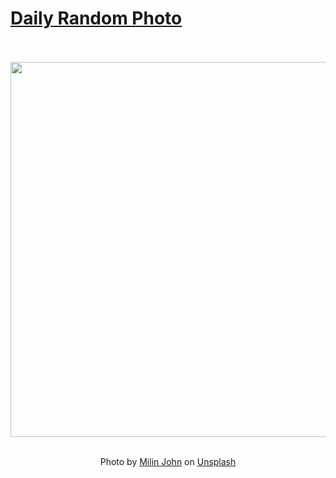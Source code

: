 # [Daily Random Photo](https://www.dailyrandomphoto.com/)

<div align="center">
  <br>
  <br>
  <a href="https://www.dailyrandomphoto.com/p/2023/2023-06-05/"><img src="https://images.unsplash.com/photo-1680145900353-1b8b072c18bc?crop=entropy&cs=tinysrgb&fit=max&fm=jpg&ixid=M3w3NzUwOHwwfDF8cmFuZG9tfHx8fHx8fHx8MTY4NTkyNTM2NXw&ixlib=rb-4.0.3&q=80&w=1080" width="600px"></a>
  <br>
  <br>
  <p class="has-text-grey">Photo by <a href="https://unsplash.com/@milinjohn?utm_source=Daily%20Random%20Photo&amp;utm_medium=referral" target="_blank" rel="noopener noreferrer">Milin John</a> on <a href="https://unsplash.com/photos/8RdfokY5eds?utm_source=Daily%20Random%20Photo&amp;utm_medium=referral" target="_blank" rel="noopener noreferrer">Unsplash</a></p>
</div>

